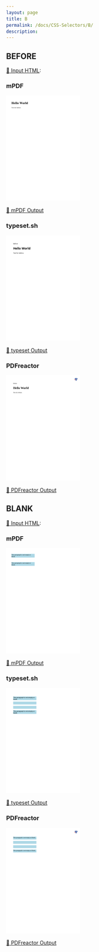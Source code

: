 ```yaml
---
layout: page
title: B
permalink: /docs/CSS-Selectors/B/
description: 
---
```




## BEFORE

[📄 Input HTML](/html/CSS%20Selectors/B/before.html):

### mPDF
![mPDF Preview](mpdf__html_CSS_Selectors_B_before.html.png) 

[📕 mPDF Output](mpdf__html_CSS_Selectors_B_before.html.pdf)

### typeset.sh
![typeset Preview](typeset__html_CSS_Selectors_B_before.html.png) 

[📕 typeset Output](typeset__html_CSS_Selectors_B_before.html.pdf)

### PDFreactor
![PDFreactor Preview](pdfreactor__html_CSS_Selectors_B_before.html.png) 

[📕 PDFreactor Output](pdfreactor__html_CSS_Selectors_B_before.html.pdf)

## BLANK

[📄 Input HTML](/html/CSS%20Selectors/B/blank.html):

### mPDF
![mPDF Preview](mpdf__html_CSS_Selectors_B_blank.html.png) 

[📕 mPDF Output](mpdf__html_CSS_Selectors_B_blank.html.pdf)

### typeset.sh
![typeset Preview](typeset__html_CSS_Selectors_B_blank.html.png) 

[📕 typeset Output](typeset__html_CSS_Selectors_B_blank.html.pdf)

### PDFreactor
![PDFreactor Preview](pdfreactor__html_CSS_Selectors_B_blank.html.png) 

[📕 PDFreactor Output](pdfreactor__html_CSS_Selectors_B_blank.html.pdf)


